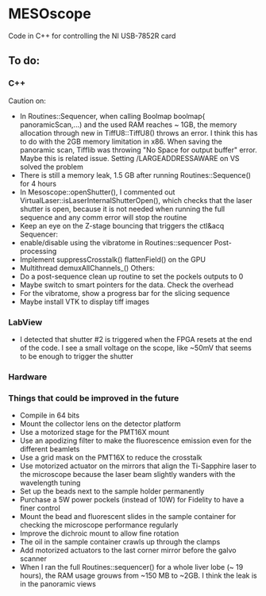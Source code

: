 # MESOscope
Code in C++ for controlling the NI USB-7852R card

## To do:
### C++
Caution on:
- In Routines::Sequencer, when calling Boolmap boolmap{ panoramicScan,...) and the used RAM reaches ~ 1GB, the memory allocation through new in TiffU8::TiffU8() throws an error.
I think this has to do with the 2GB memory limitation in x86. When saving the panoramic scan, Tifflib was throwing "No Space for output buffer" error. Maybe this is related issue. Setting /LARGEADDRESSAWARE on VS solved the problem
- There is still a memory leak, 1.5 GB after running Routines::Sequence() for 4 hours
- In Mesoscope::openShutter(), I commented out VirtualLaser::isLaserInternalShutterOpen(), which checks that the laser shutter is open, because it is not needed when running the full sequence and any comm error will stop the routine
- Keep an eye on the Z-stage bouncing that triggers the ctl&acq
Sequencer:
- enable/disable using the vibratome in Routines::sequencer
Post-processing
- Implement suppressCrosstalk() flattenField() on the GPU
- Multithread demuxAllChannels_()
Others:
- Do a post-sequence clean up routine to set the pockels outputs to 0
- Maybe switch to smart pointers for the data. Check the overhead
- For the vibratome, show a progress bar for the slicing sequence
- Maybe install VTK to display tiff images

### LabView
- I detected that shutter #2 is triggered when the FPGA resets at the end of the code. I see a small voltage on the scope, like ~50mV that seems to be enough to trigger the shutter

### Hardware


### Things that could be improved in the future
- Compile in 64 bits
- Mount the collector lens on the detector platform
- Use a motorized stage for the PMT16X mount
- Use an apodizing filter to make the fluorescence emission even for the different beamlets
- Use a grid mask on the PMT16X to reduce the crosstalk
- Use motorized actuator on the mirrors that align the Ti-Sapphire laser to the microscope because the laser beam slightly wanders with the wavelength tuning
- Set up the beads next to the sample holder permanently
- Purchase a 5W power pockels (instead of 10W) for Fidelity to have a finer control
- Mount the bead and fluorescent slides in the sample container for checking the microscope performance regularly
- Improve the dichroic mount to allow fine rotation
- The oil in the sample container crawls up through the clamps
- Add motorized actuators to the last corner mirror before the galvo scanner
- When I ran the full Routines::sequencer() for a whole liver lobe (~ 19 hours), the RAM usage grouws from ~150 MB to ~2GB. I think the leak is in the panoramic views